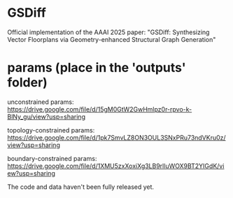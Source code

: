 # GSDiff
Official implementation of the AAAI 2025 paper: "GSDiff: Synthesizing Vector Floorplans via Geometry-enhanced Structural Graph Generation"

# params (place in the 'outputs' folder)
unconstrained params: https://drive.google.com/file/d/15gM0GtW2GwHmlpz0r-rpvo-k-BlNy_gu/view?usp=sharing

topology-constrained params: https://drive.google.com/file/d/1pk7SmvLZ8ON3OUL3SNxPRu73ndVKru0z/view?usp=sharing

boundary-constrained params: https://drive.google.com/file/d/1XMU5zxXoxiXg3LB9rlluWOX9BT2YIGdK/view?usp=sharing

The code and data haven't been fully released yet.
